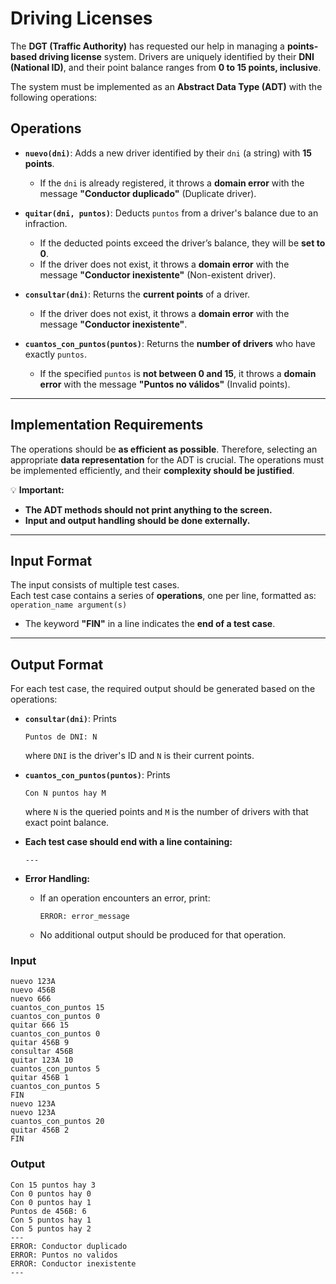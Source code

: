 # Driving Licenses

The **DGT (Traffic Authority)** has requested our help in managing a **points-based driving license** system. Drivers are uniquely identified by their **DNI (National ID)**, and their point balance ranges from **0 to 15 points, inclusive**.  

The system must be implemented as an **Abstract Data Type (ADT)** with the following operations:  

## Operations
- **`nuevo(dni)`**: Adds a new driver identified by their `dni` (a string) with **15 points**.  
  - If the `dni` is already registered, it throws a **domain error** with the message **"Conductor duplicado"** (Duplicate driver).  

- **`quitar(dni, puntos)`**: Deducts `puntos` from a driver's balance due to an infraction.  
  - If the deducted points exceed the driver’s balance, they will be **set to 0**.  
  - If the driver does not exist, it throws a **domain error** with the message **"Conductor inexistente"** (Non-existent driver).  

- **`consultar(dni)`**: Returns the **current points** of a driver.  
  - If the driver does not exist, it throws a **domain error** with the message **"Conductor inexistente"**.  

- **`cuantos_con_puntos(puntos)`**: Returns the **number of drivers** who have exactly `puntos`.  
  - If the specified `puntos` is **not between 0 and 15**, it throws a **domain error** with the message **"Puntos no válidos"** (Invalid points).  

---

## Implementation Requirements
The operations should be **as efficient as possible**. Therefore, selecting an appropriate **data representation** for the ADT is crucial. The operations must be implemented efficiently, and their **complexity should be justified**.  

💡 **Important:**  
- **The ADT methods should not print anything to the screen.**  
- **Input and output handling should be done externally.**  

---

## Input Format 
The input consists of multiple test cases.  
Each test case contains a series of **operations**, one per line, formatted as:  
`operation_name argument(s)`  

- The keyword **"FIN"** in a line indicates the **end of a test case**.  

---

## Output Format
For each test case, the required output should be generated based on the operations:  

- **`consultar(dni)`**: Prints  
  ```
  Puntos de DNI: N  
  ```  
  where `DNI` is the driver's ID and `N` is their current points.  

- **`cuantos_con_puntos(puntos)`**: Prints  
  ```
  Con N puntos hay M  
  ```  
  where `N` is the queried points and `M` is the number of drivers with that exact point balance.  

- **Each test case should end with a line containing:**  
  ```
  ---  
  ```  

- **Error Handling:**  
  - If an operation encounters an error, print:  
    ```
    ERROR: error_message  
    ```  
  - No additional output should be produced for that operation.  


### Input 

```text
nuevo 123A
nuevo 456B
nuevo 666
cuantos_con_puntos 15
cuantos_con_puntos 0
quitar 666 15
cuantos_con_puntos 0
quitar 456B 9
consultar 456B
quitar 123A 10
cuantos_con_puntos 5
quitar 456B 1
cuantos_con_puntos 5
FIN
nuevo 123A
nuevo 123A
cuantos_con_puntos 20
quitar 456B 2
FIN
```

### Output
```
Con 15 puntos hay 3
Con 0 puntos hay 0
Con 0 puntos hay 1
Puntos de 456B: 6
Con 5 puntos hay 1
Con 5 puntos hay 2
---
ERROR: Conductor duplicado
ERROR: Puntos no validos
ERROR: Conductor inexistente
---
```